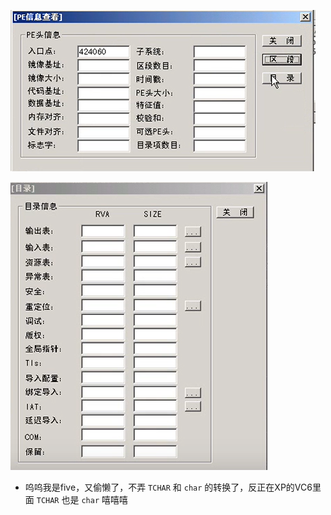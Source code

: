 ![image-20200804120255032](https://raw.githubusercontent.com/smallzhong/picgo-pic-bed/master/image-20200804120255032.png)

![image-20200804120207690](https://raw.githubusercontent.com/smallzhong/picgo-pic-bed/master/image-20200804120207690.png)

+ 呜呜我是five，又偷懒了，不弄 `TCHAR` 和 `char` 的转换了，反正在XP的VC6里面 `TCHAR` 也是 `char` 嘻嘻嘻